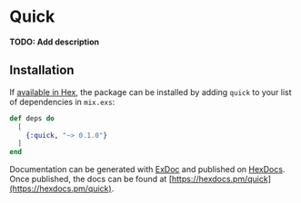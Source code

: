 # Quick

**TODO: Add description**

## Installation

If [available in Hex](https://hex.pm/docs/publish), the package can be installed
by adding `quick` to your list of dependencies in `mix.exs`:

```elixir
def deps do
  [
    {:quick, "~> 0.1.0"}
  ]
end
```

Documentation can be generated with [ExDoc](https://github.com/elixir-lang/ex_doc)
and published on [HexDocs](https://hexdocs.pm). Once published, the docs can
be found at [https://hexdocs.pm/quick](https://hexdocs.pm/quick).


